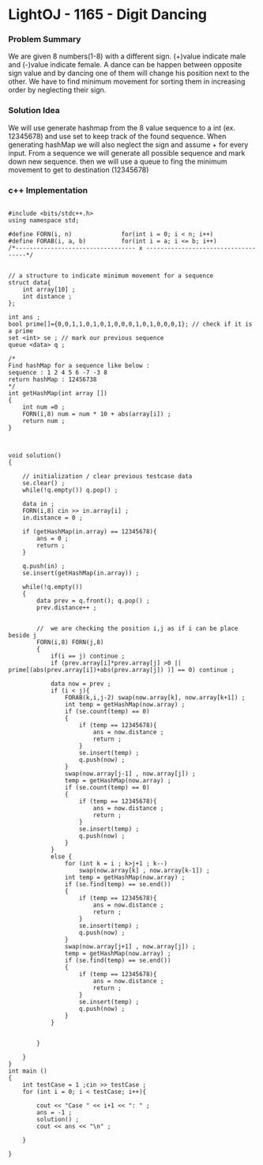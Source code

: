 
# LightOJ - 1165 - Digit Dancing



### Problem Summary

We are given 8 numbers(1-8) with a different sign. (+)value indicate male and (-)value indicate female. A dance can be happen between opposite sign value and by dancing one of them will change his position next to the other. We have to find minimum movement for sorting them in increasing order by neglecting their sign.


### Solution Idea

We will use generate hashmap from the 8 value sequence to a int (ex. 12345678) and use set to keep track of the found sequence. When generating hashMap we will also neglect the sign and assume + for every input. From a sequence we will generate all possible sequence and mark down new sequence. then we will use a queue to fing the minimum movement to get to destination (12345678)





### c++ Implementation
```

#include <bits/stdc++.h>
using namespace std;

#define FORN(i, n)              for(int i = 0; i < n; i++)
#define FORAB(i, a, b)          for(int i = a; i <= b; i++)
/*---------------------------------- x ------------------------------------*/


// a structure to indicate minimum movement for a sequence
struct data{
    int array[10] ;
    int distance ;
};

int ans ;
bool prime[]={0,0,1,1,0,1,0,1,0,0,0,1,0,1,0,0,0,1}; // check if it is a prime
set <int> se ; // mark our previous sequence
queue <data> q ; 

/*
Find hashMap for a sequence like below :
sequence : 1 2 4 5 6 -7 -3 8
return hashMap : 12456738
*/
int getHashMap(int array [])
{
    int num =0 ;
    FORN(i,8) num = num * 10 + abs(array[i]) ;
    return num ;
}



void solution()
{

    // initialization / clear previous testcase data
    se.clear() ;
    while(!q.empty()) q.pop() ;

    data in ;
    FORN(i,8) cin >> in.array[i] ;
    in.distance = 0 ;

    if (getHashMap(in.array) == 12345678){
        ans = 0 ;
        return ;
    }
    
    q.push(in) ;
    se.insert(getHashMap(in.array)) ;

    while(!q.empty())
    {
        data prev = q.front(); q.pop() ;
        prev.distance++ ;


        //  we are checking the position i,j as if i can be place beside j 
        FORN(i,8) FORN(j,8)
        {
            if(i == j) continue ;
            if (prev.array[i]*prev.array[j] >0 || prime[(abs(prev.array[i])+abs(prev.array[j]) )] == 0) continue ;
            
            data now = prev ;
            if (i < j){
                FORAB(k,i,j-2) swap(now.array[k], now.array[k+1]) ;
                int temp = getHashMap(now.array) ;
                if (se.count(temp) == 0)
                {
                    if (temp == 12345678){
                        ans = now.distance ;
                        return ;
                    }
                    se.insert(temp) ;
                    q.push(now) ;
                }
                swap(now.array[j-1] , now.array[j]) ;
                temp = getHashMap(now.array) ;
                if (se.count(temp) == 0)
                {
                    if (temp == 12345678){
                        ans = now.distance ;
                        return ;
                    }
                    se.insert(temp) ;
                    q.push(now) ;
                }
            }
            else {
                for (int k = i ; k>j+1 ; k--) 
                    swap(now.array[k] , now.array[k-1]) ;
                int temp = getHashMap(now.array) ;
                if (se.find(temp) == se.end())
                {
                    if (temp == 12345678){
                        ans = now.distance ;
                        return ;
                    }
                    se.insert(temp) ;
                    q.push(now) ;
                }
                swap(now.array[j+1] , now.array[j]) ;
                temp = getHashMap(now.array) ;
                if (se.find(temp) == se.end())
                {
                    if (temp == 12345678){
                        ans = now.distance ;
                        return ;
                    }
                    se.insert(temp) ;
                    q.push(now) ;
                }
            }
            

        }

    }
}
int main ()
{
    int testCase = 1 ;cin >> testCase ;
    for (int i = 0; i < testCase; i++){

        cout << "Case " << i+1 << ": " ;
        ans = -1 ;
        solution() ;
        cout << ans << "\n" ;

    }
        
}

```
